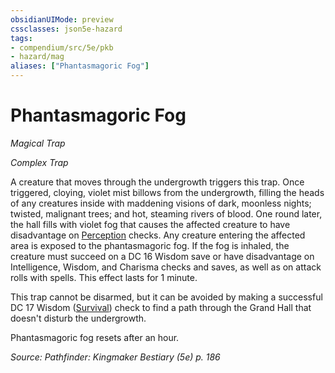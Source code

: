 ```yaml
---
obsidianUIMode: preview
cssclasses: json5e-hazard
tags:
- compendium/src/5e/pkb
- hazard/mag
aliases: ["Phantasmagoric Fog"]
---
```

# Phantasmagoric Fog
*Magical Trap*  

*Complex Trap*

A creature that moves through the undergrowth triggers this trap. Once triggered, cloying, violet mist billows from the undergrowth, filling the heads of any creatures inside with maddening visions of dark, moonless nights; twisted, malignant trees; and hot, steaming rivers of blood. One round later, the hall fills with violet fog that causes the affected creature to have disadvantage on [Perception](2-Mechanics/CLI/rules/skills.md#Perception) checks. Any creature entering the affected area is exposed to the phantasmagoric fog. If the fog is inhaled, the creature must succeed on a DC 16 Wisdom save or have disadvantage on Intelligence, Wisdom, and Charisma checks and saves, as well as on attack rolls with spells. This effect lasts for 1 minute.

This trap cannot be disarmed, but it can be avoided by making a successful DC 17 Wisdom ([Survival](2-Mechanics/CLI/rules/skills.md#Survival)) check to find a path through the Grand Hall that doesn't disturb the undergrowth.

Phantasmagoric fog resets after an hour.

*Source: Pathfinder: Kingmaker Bestiary (5e) p. 186*